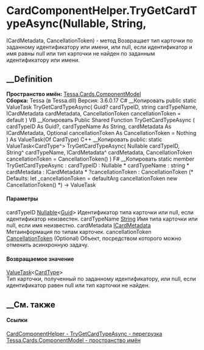 # CardComponentHelper.TryGetCardTypeAsync(Nullable<Guid>, String,
ICardMetadata, CancellationToken) - метод
Возвращает тип карточки по заданному идентификатору или имени, или null, если
идентификатор и имя равны null или тип карточки не найден по заданным
идентификатору или имени.
## __Definition
 **Пространство имён:**
[Tessa.Cards.ComponentModel](N_Tessa_Cards_ComponentModel.htm)  
 **Сборка:** Tessa (в Tessa.dll) Версия: 3.6.0.17
C# __Копировать
     public static ValueTask<CardType> TryGetCardTypeAsync(
    	Guid? cardTypeID,
    	string cardTypeName,
    	ICardMetadata cardMetadata,
    	CancellationToken cancellationToken = default
    )
VB __Копировать
     Public Shared Function TryGetCardTypeAsync ( 
    	cardTypeID As Guid?,
    	cardTypeName As String,
    	cardMetadata As ICardMetadata,
    	Optional cancellationToken As CancellationToken = Nothing
    ) As ValueTask(Of CardType)
C++ __Копировать
     public:
    static ValueTask<CardType^> TryGetCardTypeAsync(
    	Nullable<Guid> cardTypeID, 
    	String^ cardTypeName, 
    	ICardMetadata^ cardMetadata, 
    	CancellationToken cancellationToken = CancellationToken()
    )
F# __Копировать
     static member TryGetCardTypeAsync : 
            cardTypeID : Nullable<Guid> * 
            cardTypeName : string * 
            cardMetadata : ICardMetadata * 
            ?cancellationToken : CancellationToken 
    (* Defaults:
            let _cancellationToken = defaultArg cancellationToken new CancellationToken()
    *)
    -> ValueTask<CardType> 
#### Параметры
cardTypeID
[Nullable](https://learn.microsoft.com/dotnet/api/system.nullable-1)<[Guid](https://learn.microsoft.com/dotnet/api/system.guid)>
     Идентификатор типа карточки или null, если идентификатор неизвестен. 
cardTypeName [String](https://learn.microsoft.com/dotnet/api/system.string)
     Имя типа карточки или null, если имя неизвестно. 
cardMetadata [ICardMetadata](T_Tessa_Cards_ICardMetadata.htm)
    Метаинформация по типам карточек.
cancellationToken
[CancellationToken](https://learn.microsoft.com/dotnet/api/system.threading.cancellationtoken)
(Optional)
    Объект, посредством которого можно отменить асинхронную задачу.
#### Возвращаемое значение
[ValueTask](https://learn.microsoft.com/dotnet/api/system.threading.tasks.valuetask-1)<[CardType](T_Tessa_Cards_CardType.htm)>  
Тип карточки, полученный по заданному идентификатору, или null, если
идентификатор равен null или тип карточки не найден.
## __См. также
#### Ссылки
[CardComponentHelper - ](T_Tessa_Cards_ComponentModel_CardComponentHelper.htm)
[TryGetCardTypeAsync -
перегрузка](Overload_Tessa_Cards_ComponentModel_CardComponentHelper_TryGetCardTypeAsync.htm)
[Tessa.Cards.ComponentModel - пространство
имён](N_Tessa_Cards_ComponentModel.htm)
